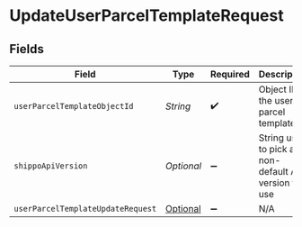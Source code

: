# UpdateUserParcelTemplateRequest


## Fields

| Field                                                                                                   | Type                                                                                                    | Required                                                                                                | Description                                                                                             | Example                                                                                                 |
| ------------------------------------------------------------------------------------------------------- | ------------------------------------------------------------------------------------------------------- | ------------------------------------------------------------------------------------------------------- | ------------------------------------------------------------------------------------------------------- | ------------------------------------------------------------------------------------------------------- |
| `userParcelTemplateObjectId`                                                                            | *String*                                                                                                | :heavy_check_mark:                                                                                      | Object ID of the user parcel template                                                                   |                                                                                                         |
| `shippoApiVersion`                                                                                      | *Optional<String>*                                                                                      | :heavy_minus_sign:                                                                                      | String used to pick a non-default API version to use                                                    | 2018-02-08                                                                                              |
| `userParcelTemplateUpdateRequest`                                                                       | [Optional<UserParcelTemplateUpdateRequest>](../../models/components/UserParcelTemplateUpdateRequest.md) | :heavy_minus_sign:                                                                                      | N/A                                                                                                     |                                                                                                         |